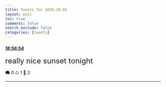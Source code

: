```yaml
---
title: Tweets for 2020-10-02
layout: post
toc: true
comments: false
search_exclude: false
categories: [tweets]
---
```



#### <a href = "https://twitter.com/deepfates/status/1312194884254617603">*18:56:54*</a>

<font size="5">really nice sunset tonight</font>



🗨️ 0 ♺ 1 🤍  2   

---
    
            
